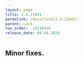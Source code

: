 ```yaml
---
layout: page
title: 2.4.21041
permalink: /docs/lock/2.4.21041/
parent: Lock
nav_order: -24210410
release_date: 04.04.2024
---
```


## Minor fixes.
